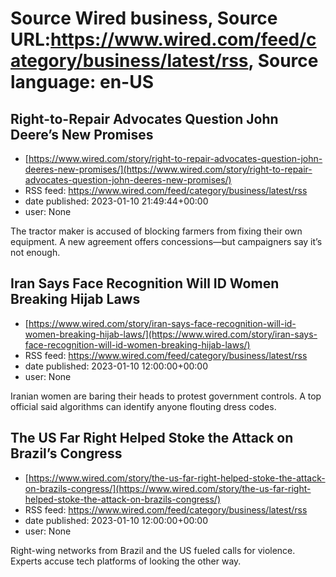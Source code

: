 # Source Wired business, Source URL:https://www.wired.com/feed/category/business/latest/rss, Source language: en-US

## Right-to-Repair Advocates Question John Deere’s New Promises
 - [https://www.wired.com/story/right-to-repair-advocates-question-john-deeres-new-promises/](https://www.wired.com/story/right-to-repair-advocates-question-john-deeres-new-promises/)
 - RSS feed: https://www.wired.com/feed/category/business/latest/rss
 - date published: 2023-01-10 21:49:44+00:00
 - user: None

The tractor maker is accused of blocking farmers from fixing their own equipment. A new agreement offers concessions—but campaigners say it’s not enough.

## Iran Says Face Recognition Will ID Women Breaking Hijab Laws
 - [https://www.wired.com/story/iran-says-face-recognition-will-id-women-breaking-hijab-laws/](https://www.wired.com/story/iran-says-face-recognition-will-id-women-breaking-hijab-laws/)
 - RSS feed: https://www.wired.com/feed/category/business/latest/rss
 - date published: 2023-01-10 12:00:00+00:00
 - user: None

Iranian women are baring their heads to protest government controls. A top official said algorithms can identify anyone flouting dress codes.

## The US Far Right Helped Stoke the Attack on Brazil’s Congress
 - [https://www.wired.com/story/the-us-far-right-helped-stoke-the-attack-on-brazils-congress/](https://www.wired.com/story/the-us-far-right-helped-stoke-the-attack-on-brazils-congress/)
 - RSS feed: https://www.wired.com/feed/category/business/latest/rss
 - date published: 2023-01-10 12:00:00+00:00
 - user: None

Right-wing networks from Brazil and the US fueled calls for violence. Experts accuse tech platforms of looking the other way.
